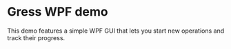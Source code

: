 # Gress WPF demo

This demo features a simple WPF GUI that lets you start new operations and track their progress.